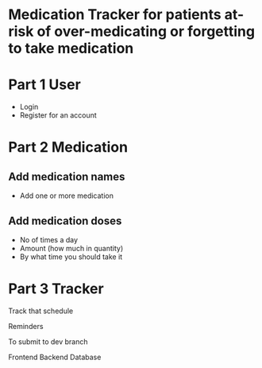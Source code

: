 # Medication Tracker for patients at-risk of over-medicating or forgetting to take medication



# Part 1 User

- Login
- Register for an account


# Part 2 Medication

## Add medication names
- Add one or more medication

## Add medication doses 

- No of times a day
- Amount (how much in quantity)
- By what time you should take it


# Part 3 Tracker
Track that schedule


Reminders


To submit to dev branch



Frontend
Backend
Database


